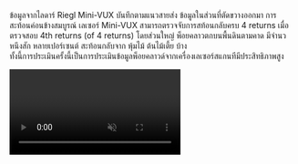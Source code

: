 ข้อมูลจากไลดาร์ Riegl Mini-VUX บันทึกตามแนวสายส่ง ข้อมูลในส่วนที่ตัดขวางออกมา การสะท้อนค่อนข้างสมบูรณ์ เลเซอร์ Mini-VUX สามารถตรวจจับการสท้อนกลับครบ 4 returns เมื่อตรวจสอบ 4th returns (of 4 returns) โดยส่วนใหญ่ พ็อยคลาวตกบนพื้นดินตามคาด มีจำนวหนึงสัก หลายเปอร์เซนต์ สะท้อนกลับจาก พุ้มไม้ ต้นไม้เตี้ย บ้าง </br>
ทั้งนี้การประเมินครั้งนี้เป็นการประเมินข้อมูลพ็อยคลาวด์จากเครื่องเลเซอร์สแกนทีมีประสิทธิภาพสูง

<video src="https://github.com/phisan-chula/UAV_Research/blob/main/LidarReturn/20221004_202619.mp4" data-canonical-src="https://github.com/phisan-chula/UAV_Research/blob/main/LidarReturn/20221004_202619.mp4" controls="controls" muted="muted" class="d-block rounded-bottom-2 width-fit" style="max-height:640px;">

![พ็อยคลาวด์แสดงสีตามลำดับการสท้อน](https://github.com/phisan-chula/UAV_Research/blob/main/LidarReturn/20221004_202619.mp4)
![พ็อยคลาวด์แสดงสีตามลำดับการสท้อน](https://github.com/phisan-chula/UAV_Research/blob/main/LidarReturn/LidarReturn1.png)
![พ็อยคลาวด์แสดงสีตามลำดับการสท้อน](https://github.com/phisan-chula/UAV_Research/blob/main/LidarReturn/LidarReturn2.png)
